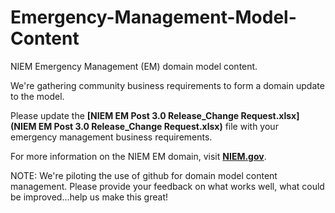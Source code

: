 Emergency-Management-Model-Content
==================================

NIEM Emergency Management (EM) domain model content.  

We're gathering community business requirements to form a domain update to the model.

Please update the **[NIEM EM Post 3.0 Release_Change Request.xlsx](NIEM EM Post 3.0 Release_Change Request.xlsx)** file with your emergency management business requirements. 

For more information on the NIEM EM domain, visit **[NIEM.gov](https://niem.gov/em)**.

NOTE: We're piloting the use of github for domain model content management.  Please provide your feedback on what works well, what could be improved...help us make this great!
